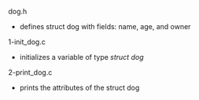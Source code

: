 dog.h
* defines struct dog with fields: name, age, and owner

1-init_dog.c
* initializes a variable of type _struct dog_ 

2-print_dog.c
* prints the attributes of the struct dog


